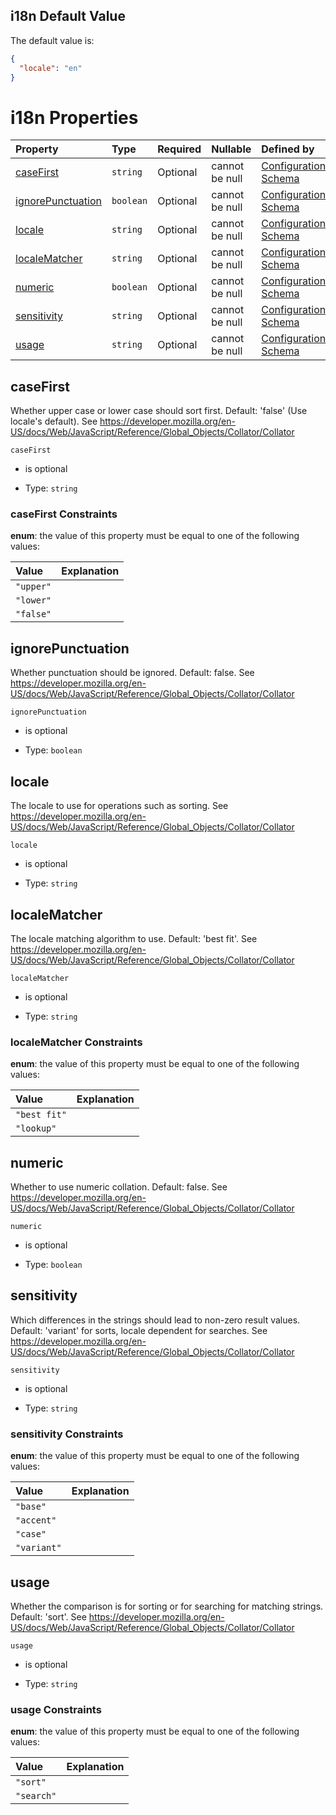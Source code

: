 ## i18n Default Value

The default value is:

```json
{
  "locale": "en"
}
```

# i18n Properties

| Property                                | Type      | Required | Nullable       | Defined by                                                                                                                                                                                                |
| :-------------------------------------- | :-------- | :------- | :------------- | :-------------------------------------------------------------------------------------------------------------------------------------------------------------------------------------------------------- |
| [caseFirst](#casefirst)                 | `string`  | Optional | cannot be null | [Configuration Schema](schema-defs-i18n-properties-casefirst.md "https://raw.githubusercontent.com/about-code/glossarify-md/v7.0.0/conf/v5/schema.json#/$defs/i18n/properties/caseFirst")                 |
| [ignorePunctuation](#ignorepunctuation) | `boolean` | Optional | cannot be null | [Configuration Schema](schema-defs-i18n-properties-ignorepunctuation.md "https://raw.githubusercontent.com/about-code/glossarify-md/v7.0.0/conf/v5/schema.json#/$defs/i18n/properties/ignorePunctuation") |
| [locale](#locale)                       | `string`  | Optional | cannot be null | [Configuration Schema](schema-defs-i18n-properties-locale.md "https://raw.githubusercontent.com/about-code/glossarify-md/v7.0.0/conf/v5/schema.json#/$defs/i18n/properties/locale")                       |
| [localeMatcher](#localematcher)         | `string`  | Optional | cannot be null | [Configuration Schema](schema-defs-i18n-properties-localematcher.md "https://raw.githubusercontent.com/about-code/glossarify-md/v7.0.0/conf/v5/schema.json#/$defs/i18n/properties/localeMatcher")         |
| [numeric](#numeric)                     | `boolean` | Optional | cannot be null | [Configuration Schema](schema-defs-i18n-properties-numeric.md "https://raw.githubusercontent.com/about-code/glossarify-md/v7.0.0/conf/v5/schema.json#/$defs/i18n/properties/numeric")                     |
| [sensitivity](#sensitivity)             | `string`  | Optional | cannot be null | [Configuration Schema](schema-defs-i18n-properties-sensitivity.md "https://raw.githubusercontent.com/about-code/glossarify-md/v7.0.0/conf/v5/schema.json#/$defs/i18n/properties/sensitivity")             |
| [usage](#usage)                         | `string`  | Optional | cannot be null | [Configuration Schema](schema-defs-i18n-properties-usage.md "https://raw.githubusercontent.com/about-code/glossarify-md/v7.0.0/conf/v5/schema.json#/$defs/i18n/properties/usage")                         |

## caseFirst

Whether upper case or lower case should sort first. Default: 'false' (Use locale's default). See <https://developer.mozilla.org/en-US/docs/Web/JavaScript/Reference/Global_Objects/Collator/Collator>

`caseFirst`

*   is optional

*   Type: `string`

### caseFirst Constraints

**enum**: the value of this property must be equal to one of the following values:

| Value     | Explanation |
| :-------- | :---------- |
| `"upper"` |             |
| `"lower"` |             |
| `"false"` |             |

## ignorePunctuation

Whether punctuation should be ignored. Default: false. See <https://developer.mozilla.org/en-US/docs/Web/JavaScript/Reference/Global_Objects/Collator/Collator>

`ignorePunctuation`

*   is optional

*   Type: `boolean`

## locale

The locale to use for operations such as sorting. See <https://developer.mozilla.org/en-US/docs/Web/JavaScript/Reference/Global_Objects/Collator/Collator>

`locale`

*   is optional

*   Type: `string`

## localeMatcher

The locale matching algorithm to use. Default: 'best fit'. See <https://developer.mozilla.org/en-US/docs/Web/JavaScript/Reference/Global_Objects/Collator/Collator>

`localeMatcher`

*   is optional

*   Type: `string`

### localeMatcher Constraints

**enum**: the value of this property must be equal to one of the following values:

| Value        | Explanation |
| :----------- | :---------- |
| `"best fit"` |             |
| `"lookup"`   |             |

## numeric

Whether to use numeric collation. Default: false. See <https://developer.mozilla.org/en-US/docs/Web/JavaScript/Reference/Global_Objects/Collator/Collator>

`numeric`

*   is optional

*   Type: `boolean`

## sensitivity

Which differences in the strings should lead to non-zero result values. Default: 'variant' for sorts, locale dependent for searches. See <https://developer.mozilla.org/en-US/docs/Web/JavaScript/Reference/Global_Objects/Collator/Collator>

`sensitivity`

*   is optional

*   Type: `string`

### sensitivity Constraints

**enum**: the value of this property must be equal to one of the following values:

| Value       | Explanation |
| :---------- | :---------- |
| `"base"`    |             |
| `"accent"`  |             |
| `"case"`    |             |
| `"variant"` |             |

## usage

Whether the comparison is for sorting or for searching for matching strings. Default: 'sort'. See <https://developer.mozilla.org/en-US/docs/Web/JavaScript/Reference/Global_Objects/Collator/Collator>

`usage`

*   is optional

*   Type: `string`

### usage Constraints

**enum**: the value of this property must be equal to one of the following values:

| Value      | Explanation |
| :--------- | :---------- |
| `"sort"`   |             |
| `"search"` |             |
